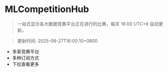 # MLCompetitionHub

> 一站式显示各大数据竞赛平台正在进行的比赛，每天 16:00 UTC+8 自动更新。
  
> 更新时间: 2025-08-27T16:00:10+0800 

* 多家竞赛平台
* 多种订阅方式
* 下拉查看更多